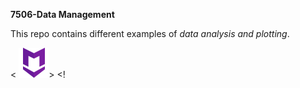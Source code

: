 **7506-Data Management**  

This repo contains different examples of _data analysis and plotting_.  



< ![alt text](https://github.com/adam-p/markdown-here/raw/master/src/common/images/icon48.png "Logo Title Text 1")>
<!
>
